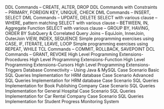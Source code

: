   DDL Commands – CREATE, ALTER, DROP
	DDL Commands with Constraints – PRIMARY, FOREIGN KEY, UNIQUE, CHECK
	DML Commands – INSERT, SELECT
	DML Commands – UPDATE, DELETE
	SELECT with various clause – WHERE, pattern matching
	SELECT with various clause – BETWEEN, IN, Aggregate Function
	SELECT with various clause – GROUP BY, HAVING, ORDER BY
	SubQuery & Correlated Query
	Joins – EquiJoin, InnerJoin, OuterJoin
	VIEW, INDEX, SEQUENCE
	Simple programming  exercises using CASE, IF, ITERATE, LEAVE, LOOP
	Simple programming  exercises using REPEAT, WHILE
	TCL Commands – COMMIT, ROLLBACK, SAVEPOINT
	DCL Commands – GRANT, REVOKE
	High Level Programming Extensions-Procedures
	High Level Programming Extensions-Function
	High Level Programming Extensions-Cursors
	High Level Programming Extensions-Triggers
	Database Connectivity – Using Java & MySQL
	Case Scenario Basic SQL Queries Implementation for HRM database
	Case Scenario Advanced SQL Queries Implementation for HRM database
	Case Scenario SQL Queries Implementation for Book Publishing Company
	Case Scenario SQL Queries Implementation for General Hospital
	Case Scenario SQL Queries Implementation for Car Rental Company
	Case Scenario SQL Queries Implementation for Student Progress Monitoring System
